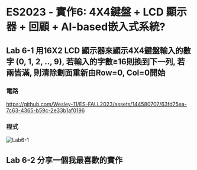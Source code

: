 # ES2023 - 實作6: 4X4鍵盤 + LCD 顯示器 + 回顧 + AI-based嵌入式系統? 
## Lab 6-1 用16X2 LCD 顯示器來顯示4X4鍵盤輸入的數字 (0, 1, 2, .., 9), 若輸入的字數≥16則換到下一列, 若兩皆滿, 則清除劃面重新由Row=0, Col=0開始
### 電路
https://github.com/Wesley-11/ES-FALL2023/assets/144580707/63fd75ea-7c63-4365-b59c-2e33b1af0196
### 程式
![Lab6-1](https://github.com/Wesley-11/ES-FALL2023/assets/144580707/9225ccc4-514c-40c5-97ff-6e3925a4a352)

## Lab 6-2 分享一個我最喜歡的實作
